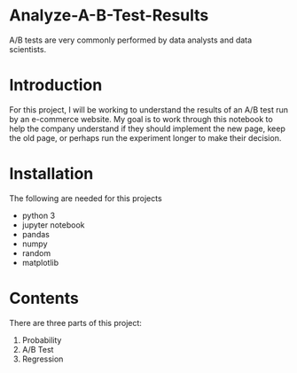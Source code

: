# Analyze-A-B-Test-Results

A/B tests are very commonly performed by data analysts and data scientists. 


# Introduction

For this project, I will be working to understand the results of an A/B test run by an e-commerce website. My goal is to work through this notebook to help the company understand if they should implement the new page, keep the old page, or perhaps run the experiment longer to make their decision.

# Installation

The following are needed for this projects

- python 3
- jupyter notebook
- pandas
- numpy
- random
- matplotlib

# Contents

There are three parts of this project:

1. Probability
2. A/B Test
3. Regression
